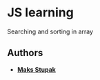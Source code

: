 # JS learning

Searching and sorting in array

## Authors

* **[Maks Stupak](https://www.linkedin.com/in/stupakmaxim/)**
